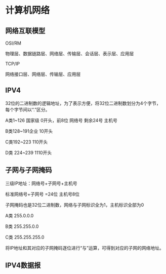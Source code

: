 # 计算机网络

## 网络互联模型

OSI/RM

物理层、数据链路层、网络层、传输层、会话层、表示层、应用层 

TCP/IP 

网络接口层、网络层、传输层、应用层

## IPV4 

32位的二进制数的逻辑地址，为了表示方便，将32位二进制数划分为4个字节，每个字节间以“.”区分。

A类1~126 国家级 0开头，前8位 网络号  剩余24号 主机号

B类128~191企业 10开头

C类192~223 110开头 

D类 224~239 1110开头

## 子网与子网掩码

三级IP地址：网络号+子网号+主机号

标准网络号+子网号 =24位 主机号8位

子网掩码也是32位二进制数，网络与子网标识全为1，主机标识全部为0

A类 255.0.0.0

B类 255.255.0.0

C类 255.255.255.0

将IP地址和其对应的子网掩码逐位进行“与”运算，可得到对应的子网的网络地址。

## IPV4数据报


